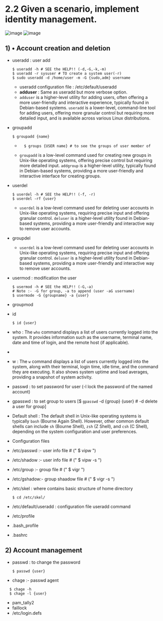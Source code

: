 # 2.2 Given a scenario, implement identity management.

![image](https://github.com/Bhazath/My-Linux-Notes/assets/114105507/d4986002-a3d8-401d-b486-cfb9e0a29107)
![image](https://github.com/Bhazath/My-Linux-Notes/assets/114105507/9dbcbf49-fba9-4cd0-8d52-25ea1641196a)

## 1) • Account creation and deletion

- useradd : user add
  ```
  $ useradd -h # SEE the HELP!! (-d,-G,-k,-m)
  $ useradd -r sysuser # TO create a system user(-r)
  $ sudo useradd -d /home/user -m -G {sudo,adm} username
  ```
  - useradd configuration file : /etc/default/useradd
  - **adduser** : Same as useradd but more verbose option.
  - `adduser` is a higher-level utility for adding users, often offering a more user-friendly and interactive experience, typically found in Debian-based systems. `useradd` is a lower-level, command-line tool for adding users, offering more granular control but requiring more detailed input, and is available across various Linux distributions.

- groupadd
  ```
  $ groupadd {name}
  ```
  
  - ```
      $ groups {USER name} # to see the groups of user member of 
    ```
  - `groupadd` is a low-level command used for creating new groups in Unix-like operating systems, offering precise control but requiring more detailed input. `addgroup` is a higher-level utility, typically found in Debian-based systems, providing a more user-friendly and interactive interface for creating groups.
    
- userdel
  ```
  $ userdel -h # SEE the HELP!! (-f, -r)
  $ userdel -rf {user}
  ```
  - `userdel` is a low-level command used for deleting user accounts in Unix-like operating systems, requiring precise input and offering granular control. `deluser` is a higher-level utility found in Debian-based systems, providing a more user-friendly and interactive way to remove user accounts.
    
- groupdel
  - `userdel` is a low-level command used for deleting user accounts in Unix-like operating systems, requiring precise input and offering granular control. `deluser` is a higher-level utility found in Debian-based systems, providing a more user-friendly and interactive way to remove user accounts.
- usermod : modification the user
  ```
  $ usermod -h # SEE the HELP!! (-G,-a)
  # Note :- -G for group, -a to append (user -aG username)
  $ usermode -G {groupname} -a {user}
  
  ```
- groupmod
- id
  ```
  $ id {user}
  ```
- who : The `who` command displays a list of users currently logged into the system. It provides information such as the username, terminal name, date and time of login, and the remote host (if applicable).
- 
- w : The `w` command displays a list of users currently logged into the system, along with their terminal, login time, idle time, and the command they are executing. It also shows system uptime and load averages, providing a snapshot of system activity.
  
- passwd : to set password for user (-l lock the password of the named account)
  
- gpasswd : to set group to users [$ `gpasswd` -d {group} {user} # -d delete a user for group]
 
- Default shell : The default shell in Unix-like operating systems is typically `bash` (Bourne Again Shell). However, other common default shells can include `sh` (Bourne Shell), `zsh` (Z Shell), and `csh` (C Shell), depending on the system configuration and user preferences.

- Configuration files
- /etc/passwd :- user info file     # (" $ vipw ")
- /etc/shadow :- user info file     # (" $ vipw -s ")
- /etc/group  :- group file         # (" $ vigr ")
- /etc/gshadow:- group shaadow file # (" $ vigr -s ")
- /etc/skel : where contains basic structure of home directory
  ```
  $ cd /etc/skel/
  ```
- /etc/default/useradd : configuration file useradd command 
- /etc/profile
- .bash_profile
- .bashrc

## 2) Account management

- passwd : to change the password
  ```
  $ passwd {user}
  ```
- chage :- passwd agent
```
  $ chage -h
  $ chage -l {user}
```
- pam_tally2 
- faillock
- /etc/login.defs
